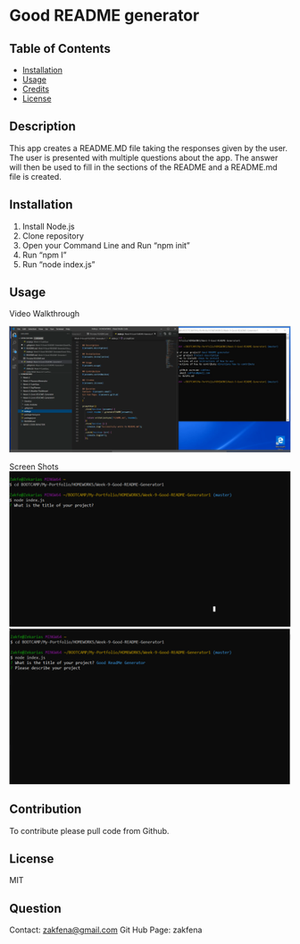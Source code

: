 # Good README generator

## Table of Contents

- [Installation](#installation)
- [Usage](#usage)
- [Credits](#credits)
- [License](#license)

## Description

This app creates a README.MD file taking the responses given by the user. The user is presented with multiple questions about the app. The answer will then be used to fill in the sections of the README and a README.md file is created.

## Installation

1. Install Node.js
2. Clone repository
3. Open your Command Line and Run “npm init”
4. Run “npm I”
5. Run “node index.js”

## Usage

Video Walkthrough

[![Video of App Working](./Develop/Images/video.png)](https://drive.google.com/file/d/18IlzK3E1yfFqu7o8ADmqhabi_q4TFkaM/view)

Screen Shots
![Screenshoot1](./Develop/Images/Screenshoot-1.png)
![Screenshoot2](./Develop/Images/Screenshoot-2.png)

## Contribution

To contribute please pull code from Github.

## License

MIT

## Question

Contact: zakfena@gmail.com
Git Hub Page: zakfena
